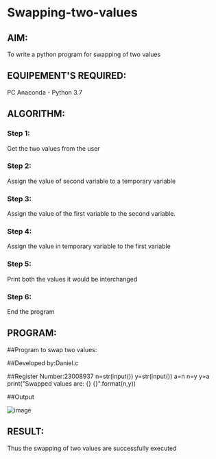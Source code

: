 # Swapping-two-values
## AIM:
To write a python program for swapping of two values
## EQUIPEMENT'S REQUIRED: 
PC
Anaconda - Python 3.7
## ALGORITHM: 
### Step 1:
Get the two values from the user
### Step 2: 
Assign the value of second variable to a temporary variable 
### Step 3: 
Assign the value of the first variable to the second variable.
### Step 4:  
Assign the value in temporary variable to the first variable
### Step 5: 
Print both the values it would be interchanged
### Step 6: 
End the program
## PROGRAM:

##Program to swap two values:

##Developed by:Daniel.c

##Register Number:23008937
n=str(input())
y=str(input())
a=n
n=y
y=a
print("Swapped values are: {} {}".format(n,y))





##Output





![image](https://github.com/Daniel-christal/Swapping-two-values/assets/145742847/4fdfba3d-7263-48a6-9004-194116e114b8)

## RESULT:
Thus the swapping of two values are successfully executed



